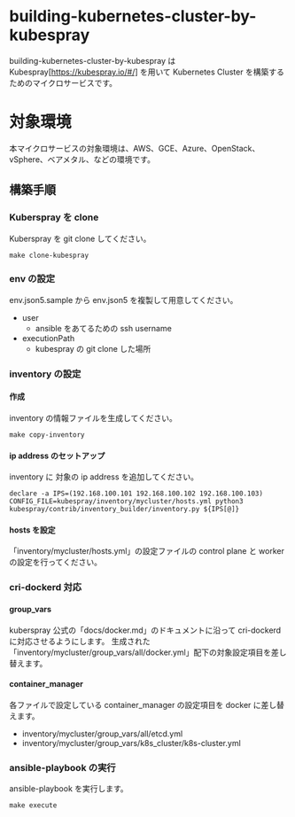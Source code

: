 # building-kubernetes-cluster-by-kubespray
building-kubernetes-cluster-by-kubespray は Kubespray[https://kubespray.io/#/] を用いて Kubernetes Cluster を構築するためのマイクロサービスです。


# 対象環境
本マイクロサービスの対象環境は、AWS、GCE、Azure、OpenStack、vSphere、ベアメタル、などの環境です。  

## 構築手順
### Kuberspray を clone
Kuberspray を git clone してください。
```
make clone-kubespray
```

### env の設定
env.json5.sample から env.json5 を複製して用意してください。

- user
    - ansible をあてるための ssh username
- executionPath
    - kubespray の git clone した場所

### inventory の設定
#### 作成
inventory の情報ファイルを生成してください。
```
make copy-inventory
```

#### ip address のセットアップ
inventory に 対象の ip address を追加してください。
```
declare -a IPS=(192.168.100.101 192.168.100.102 192.168.100.103)
CONFIG_FILE=kubespray/inventory/mycluster/hosts.yml python3 kubespray/contrib/inventory_builder/inventory.py ${IPS[@]}
```

#### hosts を設定
「inventory/mycluster/hosts.yml」の設定ファイルの control plane と worker の設定を行ってください。

### cri-dockerd 対応
#### group_vars
kuberspray 公式の「docs/docker.md」のドキュメントに沿って cri-dockerd に対応させるようにします。
生成された「inventory/mycluster/group_vars/all/docker.yml」配下の対象設定項目を差し替えます。

#### container_manager
各ファイルで設定している container_manager の設定項目を docker に差し替えます。
- inventory/mycluster/group_vars/all/etcd.yml
- inventory/mycluster/group_vars/k8s_cluster/k8s-cluster.yml

### ansible-playbook の実行
ansible-playbook を実行します。
```
make execute
```
